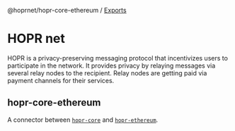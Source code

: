 @hoprnet/hopr-core-ethereum / [Exports](modules.md)

# HOPR net

HOPR is a privacy-preserving messaging protocol that incentivizes users to participate in the network. It provides privacy by relaying messages via several relay nodes to the recipient. Relay nodes are getting paid via payment channels for their services.

## hopr-core-ethereum

A connector between [`hopr-core`](https://github.com/hoprnet/hopr-core) and [`hopr-ethereum`](https://github.com/hoprnet/hopr-ethereum).

